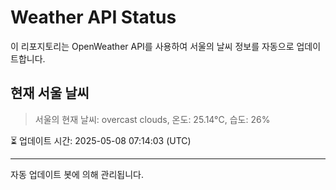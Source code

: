 
# Weather API Status

이 리포지토리는 OpenWeather API를 사용하여 서울의 날씨 정보를 자동으로 업데이트합니다.

## 현재 서울 날씨
> 서울의 현재 날씨: overcast clouds, 온도: 25.14°C, 습도: 26%

⏳ 업데이트 시간: 2025-05-08 07:14:03 (UTC)

---
자동 업데이트 봇에 의해 관리됩니다.
